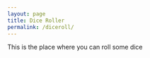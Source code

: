 ```yaml
---
layout: page
title: Dice Roller
permalink: /diceroll/
---
```


This is the place where you can roll some dice